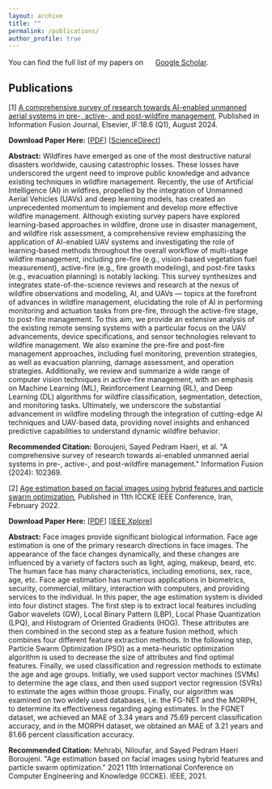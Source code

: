 ```yaml
---
layout: archive
title: ""
permalink: /publications/
author_profile: true
---
```


You can find the full list of my papers on <img src="https://upload.wikimedia.org/wikipedia/commons/c/c7/Google_Scholar_logo.svg" width="16" height="16"> [Google Scholar](https://scholar.google.com/citations?user=RL_CijgAAAAJ&hl=en&oi=ao).

Publications
---------------------
[1] [A comprehensive survey of research towards AI-enabled unmanned aerial systems in pre-, active-, and post-wildfire management](https://www.sciencedirect.com/science/article/pii/S1566253524001477), Published in Information Fusion Journal, Elsevier, IF:18.6 (Q1), August 2024.

**Download Paper Here:** [[PDF](http://pedramhaeri.github.io/files/Paper1.pdf)] [[ScienceDirect](https://ieeexplore.ieee.org/abstract/document/9721496)]

**Abstract:** Wildfires have emerged as one of the most destructive natural disasters worldwide, causing catastrophic losses. These losses have underscored the urgent need to improve public knowledge and advance existing techniques in wildfire management. Recently, the use of Artificial Intelligence (AI) in wildfires, propelled by the integration of Unmanned Aerial Vehicles (UAVs) and deep learning models, has created an unprecedented momentum to implement and develop more effective wildfire management. Although existing survey papers have explored learning-based approaches in wildfire, drone use in disaster management, and wildfire risk assessment, a comprehensive review emphasizing the application of AI-enabled UAV systems and investigating the role of learning-based methods throughout the overall workflow of multi-stage wildfire management, including pre-fire (e.g., vision-based vegetation fuel measurement), active-fire (e.g., fire growth modeling), and post-fire tasks (e.g., evacuation planning) is notably lacking. This survey synthesizes and integrates state-of-the-science reviews and research at the nexus of wildfire observations and modeling, AI, and UAVs — topics at the forefront of advances in wildfire management, elucidating the role of AI in performing monitoring and actuation tasks from pre-fire, through the active-fire stage, to post-fire management. To this aim, we provide an extensive analysis of the existing remote sensing systems with a particular focus on the UAV advancements, device specifications, and sensor technologies relevant to wildfire management. We also examine the pre-fire and post-fire management approaches, including fuel monitoring, prevention strategies, as well as evacuation planning, damage assessment, and operation strategies. Additionally, we review and summarize a wide range of computer vision techniques in active-fire management, with an emphasis on Machine Learning (ML), Reinforcement Learning (RL), and Deep Learning (DL) algorithms for wildfire classification, segmentation, detection, and monitoring tasks. Ultimately, we underscore the substantial advancement in wildfire modeling through the integration of cutting-edge AI techniques and UAV-based data, providing novel insights and enhanced predictive capabilities to understand dynamic wildfire behavior.

**Recommended Citation:** Boroujeni, Sayed Pedram Haeri, et al. "A comprehensive survey of research towards ai-enabled unmanned aerial systems in pre-, active-, and post-wildfire management." Information Fusion (2024): 102369.


[2] [Age estimation based on facial images using hybrid features and particle swarm optimization](https://ieeexplore.ieee.org/abstract/document/9721496), Published in 11th ICCKE IEEE Conference, Iran, February 2022.

**Download Paper Here:** [[PDF](http://pedramhaeri.github.io/files/Paper2.pdf)] [[IEEE Xplore](https://www.sciencedirect.com/science/article/pii/S1566253524001477)]

**Abstract:** Face images provide significant biological information. Face age estimation is one of the primary research directions in face images. The appearance of the face changes dynamically, and these changes are influenced by a variety of factors such as light, aging, makeup, beard, etc. The human face has many characteristics, including emotions, sex, race, age, etc. Face age estimation has numerous applications in biometrics, security, commercial, military, interaction with computers, and providing services to the individual. In this paper, the age estimation system is divided into four distinct stages. The first step is to extract local features including Gabor wavelets (GW), Local Binary Pattern (LBP), Local Phase Quantization (LPQ), and Histogram of Oriented Gradients (HOG). These attributes are then combined in the second step as a feature fusion method, which combines four different feature extraction methods. In the following step, Particle Swarm Optimization (PSO) as a meta-heuristic optimization algorithm is used to decrease the size of attributes and find optimal features. Finally, we used classification and regression methods to estimate the age and age groups. Initially, we used support vector machines (SVMs) to determine the age class, and then used support vector regression (SVRs) to estimate the ages within those groups. Finally, our algorithm was examined on two widely used databases, i.e. the FG-NET and the MORPH, to determine its effectiveness regarding aging estimates. In the FGNET dataset, we achieved an MAE of 3.34 years and 75.69 percent classification accuracy, and in the MORPH dataset, we obtained an MAE of 3.21 years and 81.66 percent classification accuracy.

**Recommended Citation:** Mehrabi, Niloufar, and Sayed Pedram Haeri Boroujeni. "Age estimation based on facial images using hybrid features and particle swarm optimization." 2021 11th International Conference on Computer Engineering and Knowledge (ICCKE). IEEE, 2021. 

